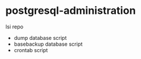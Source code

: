 # postgresql-administration

Isi repo  
- dump database script  
- basebackup database script  
- crontab script  
